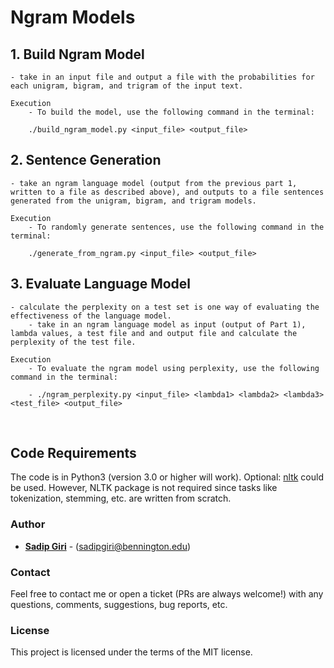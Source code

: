 # Ngram Models

## 1. Build Ngram Model
    - take in an input file and output a file with the probabilities for each unigram, bigram, and trigram of the input text.

    Execution
        - To build the model, use the following command in the terminal:

        ./build_ngram_model.py <input_file> <output_file>

## 2. Sentence Generation

    - take an ngram language model (output from the previous part 1, written to a file as described above), and outputs to a file sentences generated from the unigram, bigram, and trigram models.

    Execution
        - To randomly generate sentences, use the following command in the terminal:
        
        ./generate_from_ngram.py <input_file> <output_file>

## 3. Evaluate Language Model
    - calculate the perplexity on a test set is one way of evaluating the effectiveness of the language model. 
        - take in an ngram language model as input (output of Part 1), lambda values, a test file and and output file and calculate the perplexity of the test file.

    Execution
        - To evaluate the ngram model using perplexity, use the following command in the terminal:
        
        - ./ngram_perplexity.py <input_file> <lambda1> <lambda2> <lambda3> <test_file> <output_file>

<br/>
  
## Code Requirements

The code is in Python3 (version 3.0 or higher will work). Optional: <a href="https://www.nltk.org">nltk</a> could be used. However, NLTK package is not required since tasks like tokenization, stemming, etc. are written from scratch.

### Author

* **<a href="https://sadipgiri.github.io">Sadip Giri</a>** - (sadipgiri@bennington.edu)

### Contact

Feel free to contact me or open a ticket (PRs are always welcome!) with any questions, comments, suggestions, bug reports, etc.

### License

This project is licensed under the terms of the MIT license.
